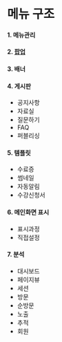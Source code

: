 # 메뉴 구조

#### 1. 메뉴관리  

####  2. [팝업](팝업.md)  

#### 3. 배너  

#### 4. 게시판  
- 공지사항  
- 자료실  
- 질문하기  
- FAQ  
- 퍼블리싱  

#### 5. 템플릿  
- 수료증  
- 썸네일  
- 자동알림  
- 수강신청서  

#### 6. 메인화면 표시  
- 표시과정  
- 직접설정  

#### 7. 분석  
- 대시보드  
- 페이지뷰  
- 세션  
- 방문  
- 순방문  
- 노출  
- 추적  
- 회원  
